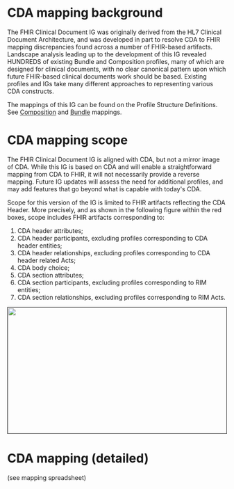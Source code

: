 # CDA mapping background
The FHIR Clinical Document IG was originally derived from the HL7 Clinical Document Architecture, and was developed in part to resolve CDA to FHIR mapping discrepancies found across a number of FHIR-based artifacts. Landscape analysis leading up to the development of this IG revealed HUNDREDS of existing Bundle and Composition profiles, many of which are designed for clinical documents, with no clear canonical pattern upon which future FHIR-based clinical documents work should be based. Existing profiles and IGs take many different approaches to representing various CDA constructs. 

The mappings of this IG can be found on the Profile Structure Definitions. See [Composition](StructureDefinition-clinical-document-composition-mappings.html#mappings-for-cda-r2-http-hl7-org-v3-cda) and [Bundle](StructureDefinition-clinical-document-bundle-mappings.html#mappings-for-cda-r2-http-hl7-org-v3-cda) mappings.

# CDA mapping scope
The FHIR Clinical Document IG is aligned with CDA, but not a mirror image of CDA. While this IG is based on CDA and will enable a straightforward mapping from CDA to FHIR, it will not necessarily provide a reverse mapping. Future IG updates will assess the need for additional profiles, and may add features that go beyond what is capable with today's CDA. 

Scope for this version of the IG is limited to FHIR artifacts reflecting the CDA Header. More precisely, and as shown in the following figure within the red boxes, scope includes FHIR artifacts corresponding to:
1. CDA header attributes;
2. CDA header participants, excluding profiles corresponding to CDA header entities; 
3. CDA header relationships, excluding profiles corresponding to CDA header related Acts; 
4. CDA body choice; 
5. CDA section attributes; 
6. CDA section participants, excluding profiles corresponding to RIM entities; 
7. CDA section relationships, excluding profiles corresponding to RIM Acts. 
<img src="CDA_RMIM.png" height="290" width="715" border=1/>


# CDA mapping (detailed)
(see mapping spreadsheet)
